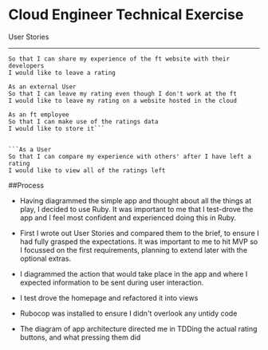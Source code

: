 # Cloud Engineer Technical Exercise

User Stories
_____________

```As a User
So that I can share my experience of the ft website with their developers
I would like to leave a rating

As an external User
So that I can leave my rating even though I don't work at the ft
I would like to leave my rating on a website hosted in the cloud

As an ft employee
So that I can make use of the ratings data
I would like to store it```


```As a User
So that I can compare my experience with others' after I have left a rating
I would like to view all of the ratings left
```

##Process

* Having diagrammed the simple app and thought about all the things at play, I decided to use Ruby.  It was important to me that I test-drove the app and I feel most confident and experienced doing this in Ruby.

* First I wrote out User Stories and compared them to the brief, to ensure I had fully grasped the expectations.  It was important to me to hit MVP so I focussed on the first requirements, planning to extend later with the optional extras.

* I diagrammed the action that would take place in the app and where I expected information to be sent during user interaction.

* I test drove the homepage and refactored it into views

* Rubocop was installed to ensure I didn't overlook any untidy code

* The diagram of app architecture directed me in TDDing the actual rating buttons, and what pressing them did
